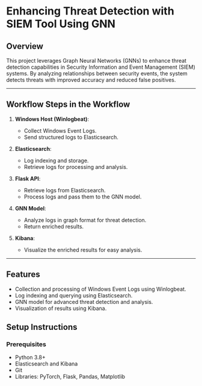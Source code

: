 # Enhancing Threat Detection with SIEM Tool Using GNN

## Overview
This project leverages Graph Neural Networks (GNNs) to enhance threat detection capabilities in Security Information and Event Management (SIEM) systems. By analyzing relationships between security events, the system detects threats with improved accuracy and reduced false positives.

---

## Workflow Steps in the Workflow

1. **Windows Host (Winlogbeat)**:
   - Collect Windows Event Logs.
   - Send structured logs to Elasticsearch.

2. **Elasticsearch**:
   - Log indexing and storage.
   - Retrieve logs for processing and analysis.

3. **Flask API**:
   - Retrieve logs from Elasticsearch.
   - Process logs and pass them to the GNN model.

4. **GNN Model**:
   - Analyze logs in graph format for threat detection.
   - Return enriched results.

5. **Kibana**:
   - Visualize the enriched results for easy analysis.

---

## Features

- Collection and processing of Windows Event Logs using Winlogbeat.
- Log indexing and querying using Elasticsearch.
- GNN model for advanced threat detection and analysis.
- Visualization of results using Kibana.


## Setup Instructions

### Prerequisites
- Python 3.8+
- Elasticsearch and Kibana
- Git
- Libraries: PyTorch, Flask, Pandas, Matplotlib
